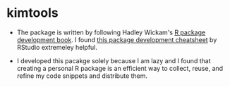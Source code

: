 # kimtools

- The package is written by following Hadley Wickam's [R package development book](http://r-pkgs.had.co.nz/). I found [this package development cheatsheet](https://rstudio.com/wp-content/uploads/2015/03/devtools-cheatsheet.pdf) by RStudio extremeley helpful.

- I developed this pacakge solely because I am lazy and I found that creating a personal R package is an efficient way to collect, reuse, and refine my code snippets and distribute them.
